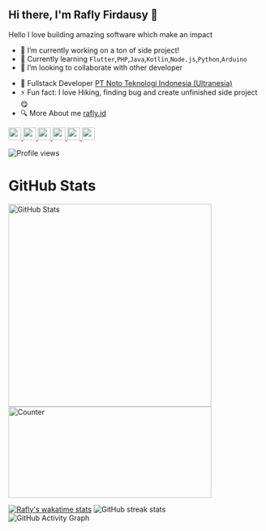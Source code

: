 ## Hi there, I'm Rafly Firdausy 👋

Hello I love building amazing software which make an impact 

- 🌱  I’m currently working on a ton of side project!
- 🔭  Currently learning `Flutter`,`PHP`,`Java`,`Kotlin`,`Node.js`,`Python`,`Arduino`
- 👯  I’m looking to collaborate with other developer
<!-- - 🧱  Senior Programmer [Dinkominfo Kab Banyumas](https://www.banyumaskab.go.id/) -->
- 🥡  Fullstack Developer [PT Noto Teknologi Indonesia (Ultranesia)](https://ultranesia.com/)
- ⚡  Fun fact: I love Hiking, finding bug and create unfinished side project 😋
- 🔍  More About me  [rafly.id](https://rafly.id/)

<p>
  <a href="https://linkedin.com/in/rafli-firdausy/">
    <img src="https://img.shields.io/badge/linkedin-%230077B5.svg?&style=for-the-badge&logo=linkedin&logoColor=white" height=25>
  </a> 
  <a href="https://twitter.com/rafly_firdausy">
    <img src="https://img.shields.io/badge/twitter-%231DA1F2.svg?&style=for-the-badge&logo=twitter&logoColor=white" height=25>
  </a>   
  <a href="https://facebook.com/Rafly.Firdausy/">
    <img src="https://img.shields.io/badge/Facebook-1877F2?style=for-the-badge&logo=facebook&logoColor=white" height=25>
  </a>
  <a href="https://instagram.com/rafly_firdausy/">
    <img src="https://img.shields.io/badge/instagram-%23E4405F.svg?&style=for-the-badge&logo=instagram&logoColor=white" height=25>
  </a> 
  <a href="https://tiktok.com/@rafly_firdausy">
    <img src="https://img.shields.io/badge/TikTok-000000?style=for-the-badge&logo=tiktok&logoColor=white" height=25>
  </a>
  <a href="https://github.com/raflyfirdausy/">
    <img src="https://img.shields.io/badge/GitHub-100000?style=for-the-badge&logo=github&logoColor=white" height=25>
  </a>
</p>

![Profile views](https://gpvc.arturio.dev/raflyfirdausy)  

<h1>GitHub Stats</h1>
<span>
  <img src="https://github-readme-stats.vercel.app/api?username=raflyfirdausy&count_private=true&show_icons=true&theme=radical&show_owner=true" alt="GitHub Stats" width=400></span>
<span>
<img src="https://github-readme-stats.vercel.app/api/top-langs/?username=raflyfirdausy&layout=compact&count_private=true&hide=html,css,&langs_count=8" alt="Counter" width=400 height=180>
</span>

[![Rafly's wakatime stats](https://github-readme-stats.vercel.app/api/wakatime?username=rafly_firdausy)](https://github.com/raflyfirdausy/raflyfirdausy) 
![GitHub streak stats](https://github-readme-streak-stats.herokuapp.com/?user=raflyfirdausy)  
![GitHub Activity Graph](https://activity-graph.herokuapp.com/graph?username=raflyfirdausy)

